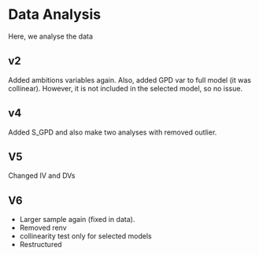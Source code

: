 # Data Analysis

Here, we analyse the data

## v2
Added ambitions variables again. Also, added GPD var to full model (it was collinear). However, it is not included in the selected model, so no issue. 

## v4

Added S_GPD and also make two analyses with removed outlier.

## V5

Changed IV and DVs

## V6

- Larger sample again (fixed in data). 
- Removed renv
- collinearity test only for selected models
- Restructured

